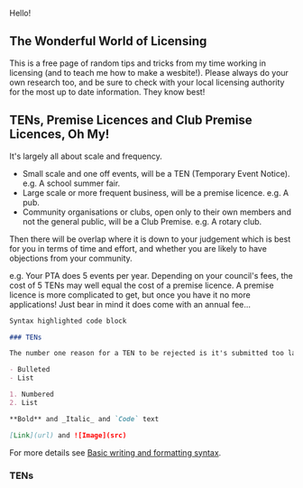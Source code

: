 Hello!

## The Wonderful World of Licensing

This is a free page of random tips and tricks from my time working in licensing (and to teach me how to make a wesbite!). 
Please always do your own research too, and be sure to check with your local licensing authority for the most up to date information. They know best!

## TENs, Premise Licences and Club Premise Licences, Oh My!

It's largely all about scale and frequency. 

- Small scale and one off events, will be a TEN (Temporary Event Notice). e.g. A school summer fair.
- Large scale or more frequent business, will be a premise licence. e.g. A pub.
- Community organisations or clubs, open only to their own members and not the general public, will be a Club Premise. e.g. A rotary club.

Then there will be overlap where it is down to your judgement which is best for you in terms of time and effort, and whether you are likely to have objections from your community.

e.g. Your PTA does 5 events per year. Depending on your council's fees, the cost of 5 TENs may well equal the cost of a premise licence. A premise licence is more complicated to get, but once you have it no more applications! Just bear in mind it does come with an annual fee...

```markdown
Syntax highlighted code block

### TENs

The number one reason for a TEN to be rejected is it's submitted too late. Your council ideally need 10 clear working days, not including the day of the event, or the day you apply, to process your application. This is so they have time to consult with people, such as the police, the fire depertment or the environmental protection team, to ensure your event is safe, secure, and friendly to your neighbours.

- Bulleted
- List

1. Numbered
2. List

**Bold** and _Italic_ and `Code` text

[Link](url) and ![Image](src)
```

For more details see [Basic writing and formatting syntax](https://docs.github.com/en/github/writing-on-github/getting-started-with-writing-and-formatting-on-github/basic-writing-and-formatting-syntax).

### TENs 
